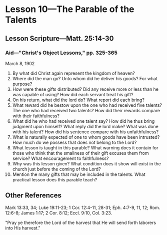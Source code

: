 # Lesson 10—The Parable of the Talents

## Lesson Scripture—Matt. 25:14-30

### Aid—"Christ's Object Lessons," pp. 325-365

March 8, 1902

1. By what did Christ again represent the kingdom of heaven?
2. Where did the man go? Unto whom did he deliver his goods? For what purpose?
3. How were these gifts distributed? Did any receive more or less than he was capable of using? How did each servant treat his gift?
4. On his return, what did the lord do? What report did each bring?
5. What reward did he bestow upon the one who had received five talents? The one who had received two talents? How did their rewards compare with their faithfulness?
6. What did he who had received one talent say? How did he thus bring judgment upon himself? What reply did the lord make? What was done with his talent? How did his sentence compare with his unfaithfulness?
7. What is naturally expected of one to whom goods have been intrusted? How much do we possess that does not belong to the Lord?
8. What lesson is taught in this parable? What warning does it contain for those who think that the smallness of their gift excuses them from service? What encouragement to faithfulness?
9. Why was this lesson given? What condition does it show will exist in the church just before the coming of the Lord?
10. Mention the many gifts that may be included in the talents. What practical lesson does this parable teach?

## Other References

Mark 13:33, 34; Luke 19:11-23; 1 Cor. 12:4-11, 28-31; Eph. 4:7-9, 11, 12; Rom. 12:6-8; James 1:17; 2 Cor. 8:12; Eccl. 9:10, Col. 3:23.

"Pray ye therefore the Lord of the harvest that He will send forth laborers into His harvest."